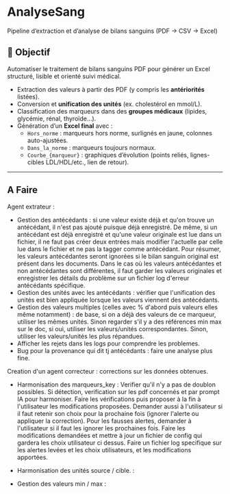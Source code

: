 # AnalyseSang
Pipeline d’extraction et d’analyse de bilans sanguins (PDF → CSV → Excel)

## 📌 Objectif
Automatiser le traitement de bilans sanguins PDF pour générer un Excel structuré, lisible et orienté suivi médical.

- Extraction des valeurs à partir des PDF (y compris les **antériorités** listées).  
- Conversion et **unification des unités** (ex. cholestérol en mmol/L).  
- Classification des marqueurs dans des **groupes médicaux** (lipides, glycémie, rénal, thyroïde…).  
- Génération d’un **Excel final** avec :
  - `Hors_norme` : marqueurs hors norme, surlignés en jaune, colonnes auto-ajustées.  
  - `Dans_la_norme` : marqueurs toujours normaux.  
  - `Courbe_{marqueur}` : graphiques d’évolution (points reliés, lignes-cibles LDL/HDL/etc., lien de retour).  

---
## A Faire

Agent extrateur : 
- Gestion des antécédants : 
si une valeur existe déjà et qu'on trouve un antécédant, il n'est pas ajouté puisque déjà enregistré. De même, si un antécédant est déjà enregistré et qu'une valeur originale est lue dans un fichier, il ne faut pas créer deux entrées mais modifier l'actuelle par celle lue dans le fichier et ne pas la tagger comme antécédant. Pour résumer, les valeurs antécédantes seront ignorées si le bilan sanguin original est présent dans les documents. Dans le cas où les valeurs antécédantes et non antécédantes sont différentes, il faut garder les valeurs originales et enregistrer les détails du problème sur un fichier log d'erreur antécédants spécifique.
- Gestion des unités avec les antécédants : vérifier que l'unification des unités est bien appliquée lorsque les valeurs viennent des antécédants.
- Gestion des valeurs multiples (celles avec % d'abord puis valeurs elles même notamment) : de base, si on a déjà des valeurs de ce marqueur, utiliser les mêmes unités. Sinon regarder s'il y a des références min max sur le doc, si oui, utiliser les valeurs/unités correspondantes. Sinon, utiliser les valeurs/unités les plus répandues.
- Afficher les rejets dans les logs pour comprendre les problemes.
- Bug pour la provenance qui dit tj antécédants : faire une analyse plus fine. 

  
Creation d'un agent correcteur  : corrections sur les données obtenues.
- Harmonisation des marqueurs_key : Verifier qu'il n'y a pas de doublon possibles. Si détection, verification sur les pdf concernés et par prompt IA pour harmoniser.
  Faire les vérifications puis proposer à la fin à l'utilisateur les modifications proposées. Demander aussi à l'utilisateur si il faut retenir son choix pour la prochaine fois (ignorer l'alerte ou appliquer la correction).
  Pour les fausses alertes, demander à l'utilisateur si il faut les ignorer les prochaines fois.
  Faire les modifications demandées et mettre à jour un fichier de config qui gardera les choix utilisateur ci dessus. 
  Faire un fichier log specifique sur les alertes levées et les choix utilisateurs, et les modifications apportées.
  
- Harmonisation des unités source / cible. :

- Gestion des valeurs min / max : 

  
